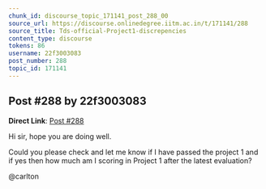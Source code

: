 ```yaml
---
chunk_id: discourse_topic_171141_post_288_00
source_url: https://discourse.onlinedegree.iitm.ac.in/t/171141/288
source_title: Tds-official-Project1-discrepencies
content_type: discourse
tokens: 86
username: 22f3003083
post_number: 288
topic_id: 171141
---
```


## Post #288 by 22f3003083

**Direct Link**: [Post #288](https://discourse.onlinedegree.iitm.ac.in/t/171141/288)

Hi sir, hope you are doing well.

Could you please check and let me know if I have passed the project 1 and if yes then how much am I scoring in Project 1 after the latest evaluation?

@carlton

